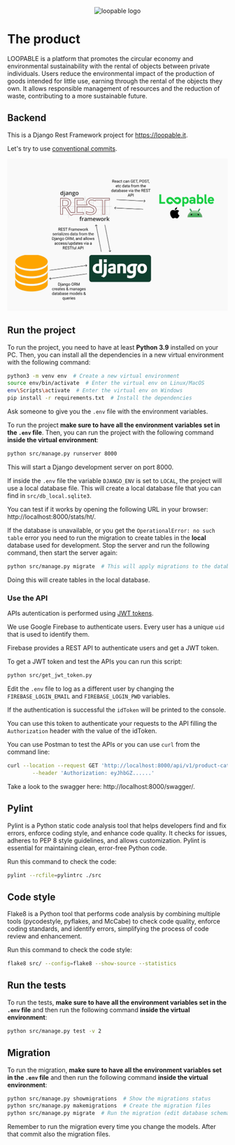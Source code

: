 <!--suppress HtmlDeprecatedAttribute -->
<p align="center">
  <img alt="loopable logo" src="https://user-images.githubusercontent.com/32592671/229338661-84ae1264-a7e0-4205-b584-10b56f0d9382.png" />
</p>

# The product
LOOPABLE is a platform that promotes the circular economy and environmental sustainability with the rental of objects between private individuals. Users reduce the environmental impact of the production of goods intended for little use, earning through the rental of the objects they own. It allows responsible management of resources and the reduction of waste, contributing to a more sustainable future.

## Backend
This is a Django Rest Framework project for https://loopable.it.

Let's try to use [conventional commits](https://cheatography.com/albelop/cheat-sheets/conventional-commits/).

![backend diagram](.github/diagram.jpg "Backend diagram")

## Run the project
To run the project, you need to have at least **Python 3.9** installed on your PC. 
Then, you can install all the dependencies in a new virtual environment with the following command:
```bash
python3 -m venv env  # Create a new virtual environment
source env/bin/activate  # Enter the virtual env on Linux/MacOS
env\Scripts\activate  # Enter the virtual env on Windows
pip install -r requirements.txt  # Install the dependencies
```

Ask someone to give you the `.env` file with the environment variables.

To run the project **make sure to have all the environment variables set in the `.env` file**. 
Then, you can run the project with the following command **inside the virtual environment**:
```bash
python src/manage.py runserver 8000
```

This will start a Django development server on port 8000.

If inside the `.env` file the variable `DJANGO_ENV` is set to `LOCAL`, the project will use a local database file.
This will create a local database file that you can find in `src/db_local.sqlite3`.

You can test if it works by opening the following URL in your browser: http://localhost:8000/stats/ht/.

If the database is unavailable, or you get the `OperationalError: no such table` error you 
need to run the migration to create tables in the **local** database used for development.
Stop the server and run the following command, then start the server again:
```bash
python src/manage.py migrate  # This will apply migrations to the database
```

Doing this will create tables in the local database.

### Use the API
APIs autentication is performed using [JWT tokens](https://en.wikipedia.org/wiki/JSON_Web_Token).

We use Google Firebase to authenticate users. 
Every user has a unique `uid` that is used to identify them.

Firebase provides a REST API to authenticate users and get a JWT token.

To get a JWT token and test the APIs you can run this script:
```bash
python src/get_jwt_token.py
```

Edit the `.env` file to log as a different user by changing the `FIREBASE_LOGIN_EMAIL` and `FIREBASE_LOGIN_PWD` variables.

If the authentication is successful the `idToken` will be printed to the console.

You can use this token to authenticate your requests to the API filling the `Authorization` header with the value of the idToken.

You can use Postman to test the APIs or you can use `curl` from the command line:
```bash
curl --location --request GET 'http://localhost:8000/api/v1/product-categories/' \
        --header 'Authorization: eyJhbGZ......'
```

Take a look to the swagger here: http://localhost:8000/swagger/.

## Pylint
Pylint is a Python static code analysis tool that helps developers find and fix errors, 
enforce coding style, and enhance code quality. It checks for issues, adheres to PEP 8 style 
guidelines, and allows customization. Pylint is essential for maintaining clean, 
error-free Python code.

Run this command to check the code:
```bash
pylint --rcfile=pylintrc ./src
```

## Code style
Flake8 is a Python tool that performs code analysis by combining multiple tools (pycodestyle, pyflakes, and McCabe) 
to check code quality, enforce coding standards, and identify errors, simplifying the process of code review 
and enhancement.

Run this command to check the code style:
```bash
flake8 src/ --config=flake8 --show-source --statistics
```

## Run the tests
To run the tests, **make sure to have all the environment variables set in the `.env` file** and then 
run the following command **inside the virtual environment**:
```bash
python src/manage.py test -v 2
```

## Migration
To run the migration, **make sure to have all the environment variables set in the `.env` file** and then 
run the following command **inside the virtual environment**:
```bash
python src/manage.py showmigrations  # Show the migrations status
python src/manage.py makemigrations  # Create the migration files
python src/manage.py migrate  # Run the migration (edit database schema)
```

Remember to run the migration every time you change the models. After that commit also the migration files.
